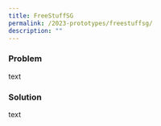 ```yaml
---
title: FreeStuffSG
permalink: /2023-prototypes/freestuffsg/
description: ""
---
```

### Problem
text

### Solution
text
